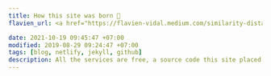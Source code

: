 ```yaml
---
title: How this site was born 👶
flavien_url: <a href="https://flavien-vidal.medium.com/similarity-distances-for-natural-language-processing-16f63cd5ba55" target="_blank" rel="noopener">Architecting World’s Largest Biometric Identity System: Aadhaar Experience</a> 

date: 2021-10-19 09:45:47 +07:00
modified: 2019-08-29 09:24:47 +07:00
tags: [blog, netlify, jekyll, github]
description: All the services are free, a source code this site placed on github repository and intergration with netlify service, another service that you can use is github page for hosting your own static site.
---
```

